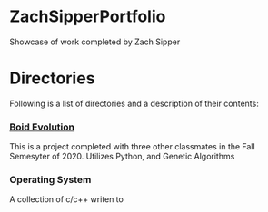 # ZachSipperPortfolio
Showcase of work completed by Zach Sipper

# Directories

Following is a list of directories and a description of their contents:

### [Boid Evolution](https://github.com/rtmcardle/BoidEvolution)
This is a project completed with three other classmates in the Fall Semesyter of 2020.
Utilizes Python, and Genetic Algorithms

### Operating System
A collection of c/c++ writen to 
